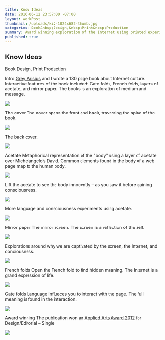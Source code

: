 ```yaml
---
title: Know Ideas
date: 2016-06-12 23:57:00 -07:00
layout: workPost
thumbnail: /uploads/ki2-1024x682-thumb.jpg
categories: Book&nbsp;Design,&nbsp;Print&nbsp;Production
summary: Award winning exploration of the Internet using printed experiments.
published: true
---
```

<article>
<div class="vh-100 dt w-100 bg-black pt5 pb6 bb b--black-10" style="background: url(/uploads/knowIdeasCover.jpg) no-repeat center; background-size: cover;">
	<div class="dtc v-mid">
  		<h1 class="fl f1 f-subheadline-l measure lh-title fw7 mb0 bg-white pt1 pb2 pr2 pl3 pl4-ns pr4-ns">Know Ideas</h1>
  		<p class="fl cl measure f5 lh-copy i bg-white pv0 pr2 pl3 pl4-ns">Book Design, Print Production</p>
	</div>
</div>

<div class="cf">
    <div class="fl w-100 w-40-l f5 f4-ns f4-l lh-copy">
    	<p class="pa3 pa4-ns mv0">
    	<span class="db f2 fw7 lh-title">Intro</span>
    	<a href="http://greyvy.com/" target="_blank">Grey Vaisius</a> and I wrote a 130 page book about Internet culture. Interactive features of the book included: Gate folds, French folds, layers of acetate, and mirror paper. The books is an exploration of medium and message.</p>
	</div>
	<div class="fl w-100 w-60-l pr4-l">
		<img class="w-100 mt4-l ba b--black-10" src="/uploads/kiscroll.jpg"/>
	</div>
</div>

<div class="cf">
    <div class="fl w-100 w-40-l f5 f4-ns f4-l lh-copy">
    	<p class="pa3 pa4-ns mv0">
    	<span class="db f2 fw7 lh-title">The cover</span>
    	The cover spans the front and back, traversing the spine of the book.</p>
	</div>
	<div class="fl w-100 w-60-l pr4-l">
		<img class="w-100 mt4-l ba b--black-10" src="/uploads/ki4-1024x682.jpg"/>
	</div>
</div>

<div class="cf">
    <div class="fl w-100 w-40-l f5 f4-ns f4-l lh-copy">
    	<p class="pa3 pa4-ns mv0">The back cover.</p>
	</div>
	<div class="fl w-100 w-60-l pr4-l">
		<img class="w-100 mt4-l ba b--black-10" src="/uploads/ki5-1024x682.jpg"/>
	</div>
</div>

<div class="cf">
    <div class="fl w-100 w-40-l f5 f4-ns f4-l lh-copy">
    	<p class="pa3 pa4-ns mv0">
    	<span class="db f2 fw7 lh-title">Acetate</span>
    	Metaphorical representation of the "body" using a layer of acetate over Michelangelo’s David. Common elements found in the body of a web page map to the human body.</p>
	</div>
	<div class="fl w-100 w-60-l pr4-l">
		<img class="w-100 mt4-l ba b--black-10" src="/uploads/ki10-1024x682.jpg"/>
	</div>
</div>

<div class="cf">
    <div class="fl w-100 w-40-l f5 f4-ns f4-l lh-copy">
    	<p class="pa3 pa4-ns mv0">Lift the acetate to see the body innocently – as you saw it before gaining consciousness.</p>
	</div>
	<div class="fl w-100 w-60-l pr4-l">
		<img class="w-100 mt4-l ba b--black-10" src="/uploads/ki11-1024x682.jpg"/>
	</div>
</div>

<div class="cf">
    <div class="fl w-100 w-40-l f5 f4-ns f4-l lh-copy">
    	<p class="pa3 pa4-ns mv0">More language and consciousness experiments using acetate.</p>
	</div>
	<div class="fl w-100 w-60-l pr4-l">
		<img class="w-100 mt4-l ba b--black-10" src="/uploads/ki9-1024x682.jpg"/>
	</div>
</div>

<div class="cf">
    <div class="fl w-100 w-40-l f5 f4-ns f4-l lh-copy">
    	<p class="pa3 pa4-ns mv0">
    	<span class="db f2 fw7 lh-title">Mirror paper</span>
    	The mirror screen. The screen is a reflection of the self.</p>
	</div>
	<div class="fl w-100 w-60-l pr4-l">
		<img class="w-100 mt4-l ba b--black-10" src="/uploads/ki14-1024x682.jpg"/>
	</div>
</div>

<div class="cf">
    <div class="fl w-100 w-40-l f5 f4-ns f4-l lh-copy">
    	<p class="pa3 pa4-ns mv0">Explorations around why we are captivated by the screen, the Internet, and conciousness.</p>
	</div>
	<div class="fl w-100 w-60-l pr4-l">
		<img class="w-100 mt4-l ba b--black-10" src="/uploads/ki12-1024x682.jpg"/>
	</div>
</div>

<div class="cf">
    <div class="fl w-100 w-40-l f5 f4-ns f4-l lh-copy">
    	<p class="pa3 pa4-ns mv0">
    	<span class="db f2 fw7 lh-title">French folds</span>
    	Open the French fold to find hidden meaning. The Internet is a grand expression of life.</p>
	</div>
	<div class="fl w-100 w-60-l pr4-l">
		<img class="w-100 mt4-l ba b--black-10" src="/uploads/ki8-1024x682.jpg"/>
	</div>
</div>

<div class="cf">
    <div class="fl w-100 w-40-l f5 f4-ns f4-l lh-copy">
    	<p class="pa3 pa4-ns mv0">
    	<span class="db f2 fw7 lh-title">Gate folds</span>
    	Language influeces you to interact with the page. The full meaning is found in the interaction.</p>
	</div>
	<div class="fl w-100 w-60-l pr4-l">
		<img class="w-100 mt4-l ba b--black-10" src="/uploads/ki7-1024x682.jpg"/>
	</div>
</div>

<div class="cf mb4">
    <div class="fl w-100 w-40-l f5 f4-ns f4-l lh-copy">
    	<p class="pa3 pa4-ns mv0">
    	<span class="db f2 fw7 lh-title">Award winning</span>
    	The publication won an <a href="http://www.appliedartsmag.com/winners_gallery/student/?id=981&year=2012&clip=1" target="_blank">Applied Arts Award 2012</a> for Design/Editorial – Single.</p>
	</div>
	<div class="fl w-100 w-60-l pr4-l">
		<img class="w-100 mt4-l ba b--black-10" src="/uploads/kiAwards.jpg"/>
	</div>
</div>
</article>